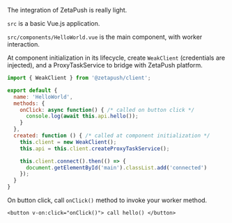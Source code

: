 The integration of ZetaPush is really light.

`src` is a basic Vue.js application.

`src/components/HelloWorld.vue` is the main component, with worker interaction.

At component initialization in its lifecycle, create `WeakClient` (credentials are injected), and a ProxyTaskService to bridge with ZetaPush platform.

```js
import { WeakClient } from '@zetapush/client';

export default {
  name: 'HelloWorld',
  methods: {
    onClick: async function() { /* called on button click */
      console.log(await this.api.hello());
    }
  },
  created: function () { /* called at component initialization */
    this.client = new WeakClient();
    this.api = this.client.createProxyTaskService();

    this.client.connect().then(() => {
      document.getElementById('main').classList.add('connected')
    });
  }
}
```

On button click, call `onClick()` method to invoke your worker method.

`<button v-on:click="onClick()"> call hello() </button>`